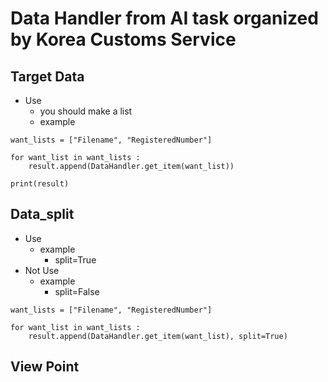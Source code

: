 # Data Handler from AI task organized by Korea Customs Service

## Target Data
- Use
    - you should make a list
    - example
```
want_lists = ["Filename", "RegisteredNumber"]

for want_list in want_lists :
    result.append(DataHandler.get_item(want_list))
    
print(result)
```

## Data_split
- Use
    - example
        - split=True
- Not Use
    - example
        - split=False
```
want_lists = ["Filename", "RegisteredNumber"]

for want_list in want_lists :
    result.append(DataHandler.get_item(want_list), split=True)
```

## View Point
